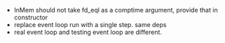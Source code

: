 - InMem should not take fd_eql as a comptime argument, provide that in constructor
- replace event loop run with a single step. same deps
- real event loop and testing event loop are different.
